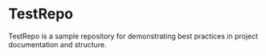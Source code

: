 # TestRepo

TestRepo is a sample repository for demonstrating best practices in project documentation and structure.
